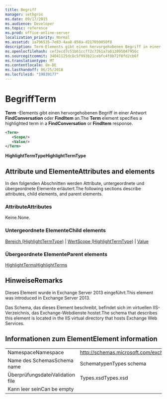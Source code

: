 ```yaml
---
title: Begriff
manager: sethgros
ms.date: 09/17/2015
ms.audience: Developer
ms.topic: reference
ms.prod: office-online-server
localization_priority: Normal
ms.assetid: 1a796535-7e83-4aa8-850a-d217059050f8
description: Term-Elements gibt einen hervorgehobenen Begriff in einer Antwort FindConversation oder FindItem an.
ms.openlocfilehash: cef2ecd7c51b61ccff2c7261a7a612095047956c
ms.sourcegitcommit: 34041125dc8c5f993b21cebfc4f8b72f0fd2cb6f
ms.translationtype: MT
ms.contentlocale: de-DE
ms.lasthandoff: 06/25/2018
ms.locfileid: "19839177"
---
```

# <a name="term"></a><span data-ttu-id="4a137-103">Begriff</span><span class="sxs-lookup"><span data-stu-id="4a137-103">Term</span></span>

<span data-ttu-id="4a137-104">**Term** -Elements gibt einen hervorgehobenen Begriff in einer Antwort **FindConversation** oder **FindItem** an.</span><span class="sxs-lookup"><span data-stu-id="4a137-104">The **Term** element specifies a highlighted term in a **FindConversation** or **FindItem** response.</span></span> 
  
```XML
<Term>
   <Scope/>
   <Value/>
</Term>
```

 <span data-ttu-id="4a137-105">**HighlightTermType**</span><span class="sxs-lookup"><span data-stu-id="4a137-105">**HighlightTermType**</span></span>
## <a name="attributes-and-elements"></a><span data-ttu-id="4a137-106">Attribute und Elemente</span><span class="sxs-lookup"><span data-stu-id="4a137-106">Attributes and elements</span></span>

<span data-ttu-id="4a137-107">In den folgenden Abschnitten werden Attribute, untergeordnete und übergeordnete Elemente erläutert.</span><span class="sxs-lookup"><span data-stu-id="4a137-107">The following sections describe attributes, child elements, and parent elements.</span></span>
  
### <a name="attributes"></a><span data-ttu-id="4a137-108">Attribute</span><span class="sxs-lookup"><span data-stu-id="4a137-108">Attributes</span></span>

<span data-ttu-id="4a137-109">Keine.</span><span class="sxs-lookup"><span data-stu-id="4a137-109">None.</span></span>
  
### <a name="child-elements"></a><span data-ttu-id="4a137-110">Untergeordnete Elemente</span><span class="sxs-lookup"><span data-stu-id="4a137-110">Child elements</span></span>

<span data-ttu-id="4a137-111">[Bereich (HighlightTermType)](scope-highlighttermtype.md) | [Wert](value.md)</span><span class="sxs-lookup"><span data-stu-id="4a137-111">[Scope (HighlightTermType)](scope-highlighttermtype.md) | [Value](value.md)</span></span>
  
### <a name="parent-elements"></a><span data-ttu-id="4a137-112">Übergeordnete Elemente</span><span class="sxs-lookup"><span data-stu-id="4a137-112">Parent elements</span></span>

[<span data-ttu-id="4a137-113">HighlightTerms</span><span class="sxs-lookup"><span data-stu-id="4a137-113">HighlightTerms</span></span>](highlightterms.md)
  
## <a name="remarks"></a><span data-ttu-id="4a137-114">Hinweise</span><span class="sxs-lookup"><span data-stu-id="4a137-114">Remarks</span></span>

<span data-ttu-id="4a137-115">Dieses Element wurde in Exchange Server 2013 eingeführt.</span><span class="sxs-lookup"><span data-stu-id="4a137-115">This element was introduced in Exchange Server 2013.</span></span>
  
<span data-ttu-id="4a137-116">Das Schema, das dieses Element beschreibt, befindet sich im virtuellen IIS-Verzeichnis, das Exchange-Webdienste hostet.</span><span class="sxs-lookup"><span data-stu-id="4a137-116">The schema that describes this element is located in the IIS virtual directory that hosts Exchange Web Services.</span></span>
  
## <a name="element-information"></a><span data-ttu-id="4a137-117">Informationen zum Element</span><span class="sxs-lookup"><span data-stu-id="4a137-117">Element information</span></span>

|||
|:-----|:-----|
|<span data-ttu-id="4a137-118">Namespace</span><span class="sxs-lookup"><span data-stu-id="4a137-118">Namespace</span></span>  <br/> |http://schemas.microsoft.com/exchange/services/2006/types  <br/> |
|<span data-ttu-id="4a137-119">Name des Schemas</span><span class="sxs-lookup"><span data-stu-id="4a137-119">Schema name</span></span>  <br/> |<span data-ttu-id="4a137-120">Schematypen</span><span class="sxs-lookup"><span data-stu-id="4a137-120">Types schema</span></span>  <br/> |
|<span data-ttu-id="4a137-121">Überprüfungsdatei</span><span class="sxs-lookup"><span data-stu-id="4a137-121">Validation file</span></span>  <br/> |<span data-ttu-id="4a137-122">Types.xsd</span><span class="sxs-lookup"><span data-stu-id="4a137-122">Types.xsd</span></span>  <br/> |
|<span data-ttu-id="4a137-123">Kann leer sein</span><span class="sxs-lookup"><span data-stu-id="4a137-123">Can be empty</span></span>  <br/> ||
   

